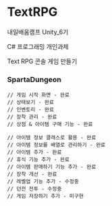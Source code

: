 # TextRPG
<p>내일배움캠프 Unity_6기</p>
<p>C# 프로그래밍 개인과제</p>
<p>Text RPG 콘솔 게임 만들기</p>

### SpartaDungeon
    // 게임 시작 화면 - 완료
    // 상태보기 - 완료
    // 인벤토리 - 완료
    // 장착 관리 - 완료
    // 상점 & 아이템 구매 기능 - 완료

    // 아이템 정보 클래스로 활용 - 완료
    // 아이템 정보를 배열로 관리하기 - 완료
    // 아이템 추가 - 완료
    // 휴식 기능 추가 - 완료
    // 아이템 판매하기 기능 추가 - 완료
    // 장착 개선 - 완료
    // 레벨업 기능 추가 - 수정중
    // 던전 전투 - 수정중
    // 게임 저장하기 추가 - 미구현
